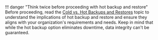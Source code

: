 !!! danger "Think twice before proceeding with hot backup and restore"
    Before proceeding, read the [Cold vs. Hot Backups and Restores](/thehive/operations/backup-restore/cold-hot-backup-restore/) topic to understand the implications of hot backup and restore and ensure they aligns with your organization's requirements and needs. Keep in mind that while the hot backup option eliminates downtime, data integrity can't be guaranteed.